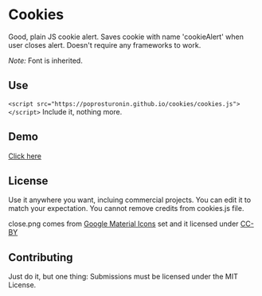 Cookies
=========
Good, plain JS cookie alert. Saves cookie with name 'cookieAlert' when user closes alert.
Doesn't require any frameworks to work.

*Note:* Font is inherited.

Use
------------
`<script src="https://poprosturonin.github.io/cookies/cookies.js"></script>`
Include it, nothing more.

Demo
------------
[Click here](https://poprosturonin.github.io/cookies/)

License
------------
Use it anywhere you want, incluing commercial projects. You can edit it to match your expectation.
You cannot remove credits from cookies.js file.

close.png comes from [Google Material Icons](https://design.google.com/icons/) set and it licensed under [CC-BY](https://creativecommons.org/licenses/by/4.0/)

Contributing
------------
Just do it, but one thing:
Submissions must be licensed under the MIT License.
